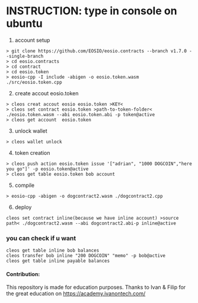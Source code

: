# INSTRUCTION: type in console on ubuntu

  
1. account setup
```
> git clone https://github.com/EOSIO/eosio.contracts --branch v1.7.0 --single-branch
> cd eosio.contracts
> cd contract
> cd eosio.token
> eosio-cpp -I include -abigen -o eosio.token.wasm ./src/eosio.token.cpp
```

2. create accout eosio.token
```
> cleos creat accout eosio eosio.token >KEY<
> cleos set contract eosio.token >path-to-token-folder< ./eosio.token.wasm --abi eosio.token.abi -p token@active
> cleos get account  eosio.token
```

3. unlock wallet
```
> cleos wallet unlock
```
4. token creation
```
> cleos push action eosio.token issue '["adrian", "1000 DOGCOIN","here you go"]' -p eosio.token@active
> cleos get table eosio.token bob account
```
5. compile 
```
> eosio-cpp -abigen -o dogcontract2.wasm ./dogcontract2.cpp 
```
6. deploy
```
cleos set contract inline(because we have inline account) >source path< ./dogcontract2.wasm --abi dogcontract2.abi-p inline@active
```
### you can check if u want
```
cleos get table inline bob balances
cleos transfer bob inline "200 DOGCOIN" "memo" -p bob@active
cleos get table inline payable balances
```
 
#### Contribution:
This repository is made for education purposes. Thanks to Ivan & Filip for the great education on https://academy.ivanontech.com/
